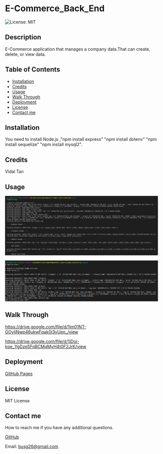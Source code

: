 # E-Commerce_Back_End

![License: MIT](https://img.shields.io/badge/License-MIT-yellow.svg)

## Description
E-Commerce application that manages a company data.That can create, delete, or view data. 

## Table of Contents
- [Installation](#installation)
- [Credits](#credits)
- [Usage](#usage)
- [Walk Through](#walk-through)
- [Deployment](#deployment)
- [License](#license)
- [Contact me](#contact-me)
## Installation

 You need to install Node.js ,"npm install express"
  "npm install dotenv"
 "npm install sequelize"
 "npm install mysql2".

## Credits 

Vidal Tan

## Usage

![How it works.](./Develop/asstes/img/runSeed.png)

![View All.](./Develop/asstes/img/runStart.png)

## Walk Through

https://drive.google.com/file/d/1jm01NT-GOyliNwp46ukwFqak0j3vUen_/view

https://drive.google.com/file/d/1iDoi-kpe_YgDze5FqBCMqMyH4t0F2JrK/view

## Deployment


[GitHub Pages](https://github.com/GustavoTijerino1/employee-tracker)


## License

 MIT License

## Contact me
How to reach me if you have any additional questions.

[GitHub](https://github.com/GustavoTijerino1)

Email: busg26@gmail.com

